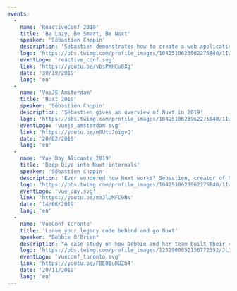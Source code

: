 ```yaml
---
events:
  -
    name: 'ReactiveConf 2019'
    title: 'Be Lazy, Be Smart, Be Nuxt'
    speaker: 'Sébastien Chopin'
    description: 'Sebastien demonstrates how to create a web application quickly by using Nuxt and explaining how it works under the hood. Giving you confidence for your next Vue applications.'
    logo: 'https://pbs.twimg.com/profile_images/1042510623962275840/1Iw_Mvud_400x400.jpg'
    eventLogo: 'reactive_conf.svg'
    link: 'https://youtu.be/vbsPXHCu8Xg'
    date: '30/10/2019'
    lang: 'en'
  -
    name: 'VueJS Amsterdam'
    title: 'Nuxt 2019'
    speaker: 'Sébastien Chopin'
    description: 'Sébastien gives an overview of Nuxt in 2019'
    logo: 'https://pbs.twimg.com/profile_images/1042510623962275840/1Iw_Mvud_400x400.jpg'
    eventLogo: 'vuejs_amsterdam.svg'
    link: 'https://youtu.be/m0UtuJoigvQ'
    date: '20/02/2019'
    lang: 'en'
  -
    name: 'Vue Day Alicante 2019'
    title: 'Deep Dive into Nuxt internals'
    speaker: 'Sébastien Chopin'
    description: 'Ever wondered how Nuxt works? Sebastien, creator of Nuxt will explain how the framework works internally. Giving you the knowledge to enjoy the full power of Nuxt and its module ecosystem.'
    logo: 'https://pbs.twimg.com/profile_images/1042510623962275840/1Iw_Mvud_400x400.jpg'
    eventLogo: 'vue_day.svg'
    link: 'https://youtu.be/mxJlUMFC9Ns'
    date: '14/06/2019'
    lang: 'en'
  -
    name: 'VueConf Toronto'
    title: 'Leave your legacy code behind and go Nuxt'
    speaker: "Debbie O'Brien"
    description: "A case study on how Debbie and her team built their client's site, what they used and how they made it as performant as possible and were able to deliver better results to their clients and how now they have left the legacy code behind and have fully gone Nuxt."
    logo: 'https://pbs.twimg.com/profile_images/1252900852156772352/JLIVJ-TC_400x400.jpg'
    eventLogo: 'vueconf_toronto.svg'
    link: 'https://youtu.be/FBEOIuDUZh4'
    date: '20/11/2019'
    lang: 'en'
---
```

